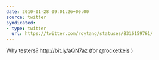 ```yaml
---
date: 2010-01-28 09:01:26+00:00
source: twitter
syndicated:
- type: twitter
  url: https://twitter.com/roytang/statuses/8316159761/
---
```


Why testers? http://bit.ly/aQN7az (for [@rocketkeis](https://twitter.com/rocketkeis/) )